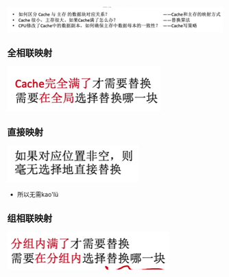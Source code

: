 

![输入图片说明](/imgs/2025-08-09/jlpokrIASmfeu8rP.png)

## 全相联映射
![输入图片说明](/imgs/2025-08-10/3HTQlnCY0KUqoQOr.png)
## 直接映射
![输入图片说明](/imgs/2025-08-10/BSMSnxnGcPCJ0qYa.png)
- 所以无需kao'lü
## 组相联映射
![输入图片说明](/imgs/2025-08-10/SKg5ZQhFPpq9kWb9.png)
<!--stackedit_data:
eyJoaXN0b3J5IjpbLTE0MDk0OTAwNjgsLTEyODg4OTE2MjldfQ
==
-->